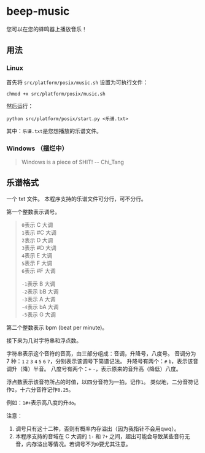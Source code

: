 # beep-music
您可以在您的蜂鸣器上播放音乐！

## 用法
### Linux
首先将 `src/platform/posix/music.sh` 设置为可执行文件：
```shell
chmod +x src/platform/posix/music.sh
```
然后运行：
```shell
python src/platform/posix/start.py <乐谱.txt>
```
其中：`乐谱.txt`是您想播放的乐谱文件。

### Windows （摆烂中）
> Windows is a piece of SHIT!
> -- Chi\_Tang

## 乐谱格式
一个 txt 文件。
本程序支持的乐谱文件可分行，可不分行。

第一个整数表示调号。
> `0`表示 C 大调  
> `1`表示 #C 大调  
> `2`表示 D 大调  
> `3`表示 #D 大调  
> `4`表示 E 大调  
> `5`表示 F 大调  
> `6`表示 #F 大调  
>  
> `-1`表示 B 大调  
> `-2`表示 bB 大调  
> `-3`表示 A 大调  
> `-4`表示 bA 大调  
> `-5`表示 G 大调  

第二个整数表示 bpm (beat per minute)。

接下来为几对字符串和浮点数。

字符串表示这个音符的音高，由三部分组成：音调，升降号，八度号。
音调分为 7 种：`1` `2` `3` `4` `5` `6` `7`，分别表示该调号下简谱记法。
升降号有两个：`#` `b`，表示该音调升（降）半音。
八度号有两个：`+` `-`，表示原来的音升高（降低）八度。

浮点数表示该音符所占的时值，以四分音符为一拍，记作`1`。
类似地，二分音符记作`2`，十六分音符记作`0.25`。

例如：`1#+`表示高八度的升`do`。

注意：
1. 调号只有这十二种，否则有概率内存溢出（因为我指针不会用qwq）。
2. 本程序支持的音域在 C 大调的 `1-` 和 `7+` 之间，超出可能会导致某些音符无音，内存溢出等情况。若调号不为`0`要尤其注意。

